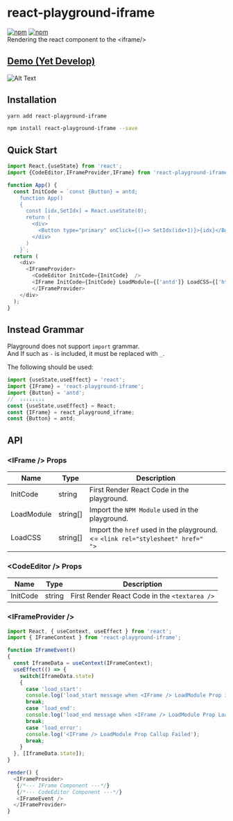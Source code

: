 react-playground-iframe
=========================
[![npm](https://img.shields.io/badge/npm-react--playground--iframe-brightgreen.svg?style=flat-square)](https://www.npmjs.com/package/react-playground-iframe)
[![npm](https://img.shields.io/npm/v/react-playground-iframe.svg?style=flat-square)](https://www.npmjs.com/package/react-playground-iframe)
<br>Rendering the react component to the &lt;iframe/&gt;
## [Demo (Yet Develop)](https://gron1gh1.github.io/react-playground-iframe/)
![Alt Text](https://github.com/gron1gh1/react-playground-iframe/blob/master/preview.gif)

## Installation
```bash
yarn add react-playground-iframe
```
```bash
npm install react-playground-iframe --save
```

## Quick Start

```javascript
import React,{useState} from 'react';
import {CodeEditor,IFrameProvider,IFrame} from 'react-playground-iframe';

function App() {
  const InitCode = `const {Button} = antd;
    function App()
    {
      const [idx,SetIdx] = React.useState(0);
      return (
        <div>
          <Button type="primary" onClick={()=> SetIdx(idx+1)}>{idx}</Button>
        </div>
      )
    }`;
  return (
    <div>
      <IFrameProvider>
        <CodeEditor InitCode={InitCode}  />
        <IFrame InitCode={InitCode} LoadModule={['antd']} LoadCSS={['https://unpkg.com/antd@4.2.5/dist/antd.css']} />
        </IFrameProvider>
    </div>
  );
}
```
## Instead Grammar
Playground does not support ```import``` grammar.<br>
And If such as ```-``` is included, it must be replaced with ```_```.

The following should be used:<br>
```javascript
import {useState,useEffect} = 'react';
import {IFrame} = 'react-playground-iframe';
import {Button} = 'antd';
//  ↓↓↓↓↓↓↓↓
const {useState,useEffect} = React;
const {IFrame} = react_playground_iframe;
const {Button} = antd;
```

## API
### &lt;IFrame /&gt; Props
|Name|Type|Description|
|---|---|---|
|InitCode|string|First Render React Code in the playground.
|LoadModule|string[]|Import the `NPM Module` used in the playground.
|LoadCSS|string[]|Import the `href` used in the playground. &lt;= `<link rel="stylesheet" href="     ">`
### &lt;CodeEditor /&gt; Props
|Name|Type|Description|
|---|---|---|
|InitCode|string|First Render React Code in the `<textarea />`
### &lt;IFrameProvider /&gt;
```javascript
import React, { useContext, useEffect } from 'react';
import { IFrameContext } from 'react-playground-iframe';

function IFrameEvent()
{
  const IframeData = useContext(IFrameContext);
  useEffect(() => {
    switch(IframeData.state)
    {
      case 'load_start':
      console.log('load_start message when <IFrame /> LoadModule Prop is added');
      break;
      case 'load_end':
      console.log('load_end message when <IFrame /> LoadModule Prop Load is ended');
      break;
      case 'load_error':
      console.log('<IFrame /> LoadModule Prop Callup Failed');
      break;
    }
  }, [IframeData.state]);
}

render() {
  <IFrameProvider>
   {/*--- IFrame Component ---*/}
   {/*--- CodeEditor Component ---*/}
   <IFrameEvent />
  </IFrameProvider>
}
```
